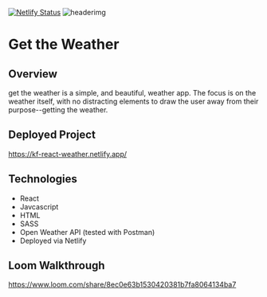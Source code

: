 [![Netlify Status](https://api.netlify.com/api/v1/badges/f78dbc45-1b12-481f-a09d-68d20f0e1004/deploy-status)](https://app.netlify.com/sites/kf-react-weather/deploys)
![headerimg](https://i.imgur.com/DxyjJla.png)

# Get the Weather
## Overview
get the weather is a simple, and beautiful, weather app. The focus is on the weather itself, with no distracting elements to draw the user away from their purpose--getting the weather.
## Deployed Project
https://kf-react-weather.netlify.app/
## Technologies
- React
- Javcascript
- HTML
- SASS
- Open Weather API (tested with Postman)
- Deployed via Netlify

## Loom Walkthrough
https://www.loom.com/share/8ec0e63b1530420381b7fa8064134ba7
